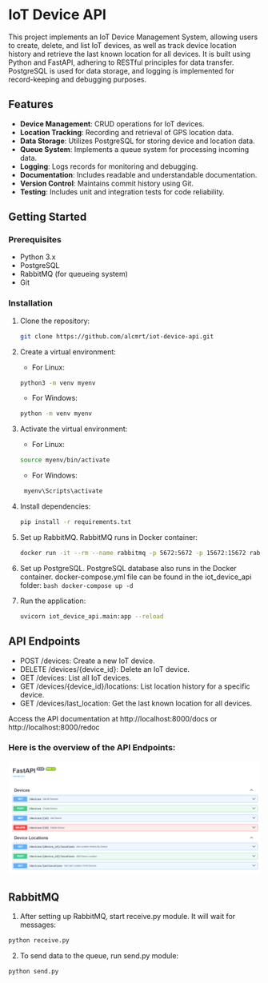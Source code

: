 # IoT Device API

This project implements an IoT Device Management System, allowing users to create, delete, and list IoT devices, as well as track device location history and retrieve the last known location for all devices. It is built using Python and FastAPI, adhering to RESTful principles for data transfer. PostgreSQL is used for data storage, and logging is implemented for record-keeping and debugging purposes.

## Features

- **Device Management**: CRUD operations for IoT devices.
- **Location Tracking**: Recording and retrieval of GPS location data.
- **Data Storage**: Utilizes PostgreSQL for storing device and location data.
- **Queue System**: Implements a queue system for processing incoming data.
- **Logging**: Logs records for monitoring and debugging.
- **Documentation**: Includes readable and understandable documentation.
- **Version Control**: Maintains commit history using Git.
- **Testing**: Includes unit and integration tests for code reliability.

## Getting Started

### Prerequisites

- Python 3.x
- PostgreSQL
- RabbitMQ (for queueing system)
- Git

### Installation

1. Clone the repository:

   ```bash
   git clone https://github.com/alcmrt/iot-device-api.git
   ```

2. Create a virtual environment:

   - For Linux:

   ```bash
   python3 -m venv myenv
   ```

   - For Windows:

   ```bash
   python -m venv myenv
   ```

3. Activate the virtual environment:

   - For Linux:

   ```bash
   source myenv/bin/activate
   ```

   - For Windows:

   ```bash
    myenv\Scripts\activate
   ```

4. Install dependencies:

   ```bash
   pip install -r requirements.txt
   ```

5. Set up RabbitMQ. RabbitMQ runs in Docker container:

   ```bash
   docker run -it --rm --name rabbitmq -p 5672:5672 -p 15672:15672 rabbitmq:3.13-management
   ```

6. Set up PostgreSQL. PostgreSQL database also runs in the Docker container. docker-compose.yml file can be found in the
   iot_device_api folder:
   `bash
docker-compose up -d
`

7. Run the application:

   ```bash
   uvicorn iot_device_api.main:app --reload
   ```

## API Endpoints

- POST /devices: Create a new IoT device.
- DELETE /devices/{device_id}: Delete an IoT device.
- GET /devices: List all IoT devices.
- GET /devices/{device_id}/locations: List location history for a specific device.
- GET /devices/last_location: Get the last known location for all devices.

Access the API documentation at http://localhost:8000/docs or http://localhost:8000/redoc

### Here is the overview of the API Endpoints:

![Swagger](docs/swagger.png)

## RabbitMQ

1. After setting up RabbitMQ, start receive.py module. It will wait for messages:

```bash
python receive.py
```

2. To send data to the queue, run send.py module:

```bash
python send.py
```
